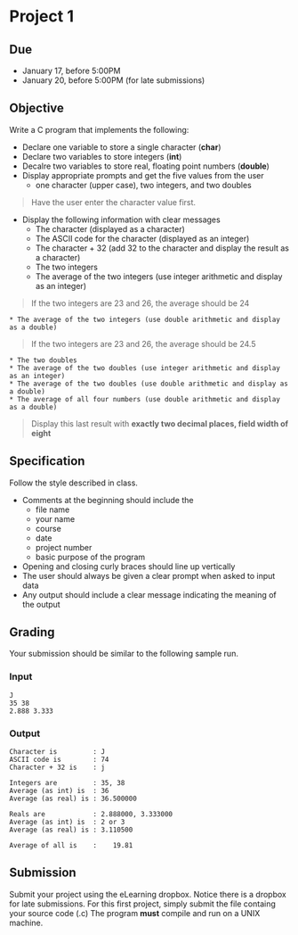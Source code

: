 # Project 1

## Due
* January 17, before 5:00PM
* January 20, before 5:00PM (for late submissions)

## Objective
Write a C program that implements the following:

* Declare one variable to store a single character (**char**)
* Declare two variables to store integers (**int**)
* Decalre two variables to store real, floating point numbers (**double**)
* Display appropriate prompts and get the five values from the user
	* one character (upper case), two integers, and two doubles

> Have the user enter the character value first.

* Display the following information with clear messages
	* The character (displayed as a character)
	* The ASCII code for the character (displayed as an integer)
	* The character + 32 (add 32 to the character and display the result as a character)
	* The two integers
	* The average of the two integers (use integer arithmetic and display as an integer)

> If the two integers are 23 and 26, the average should be 24

	* The average of the two integers (use double arithmetic and display as a double)

> If the two integers are 23 and 26, the average should be 24.5

	* The two doubles
	* The average of the two doubles (use integer arithmetic and display as an integer)
	* The average of the two doubles (use double arithmetic and display as a double)
	* The average of all four numbers (use double arithmetic and display as a double)

> Display this last result with **exactly two decimal places, field width of eight**

## Specification
Follow the style described in class.
* Comments at the beginning should include the
	* file name
	* your name
	* course
	* date
	* project number
	* basic purpose of the program
* Opening and closing curly braces should line up vertically 
* The user should always be given a clear prompt when asked to input data
* Any output should include a clear message indicating the meaning of the output

## Grading
Your submission should be similar to the following sample run.

### Input
````
J
35 38
2.888 3.333
````

### Output
````
Character is         : J
ASCII code is        : 74
Character + 32 is    : j

Integers are		 : 35, 38
Average (as int) is	 : 36
Average (as real) is : 36.500000

Reals are            : 2.888000, 3.333000
Average (as int) is  : 2 or 3
Average (as real) is : 3.110500

Average of all is    :    19.81
````

## Submission
Submit your project using the eLearning dropbox. Notice there is a dropbox for
late submissions.
For this first project, simply submit the file containg your source code (.c)
The program **must** compile and run on a UNIX machine.
